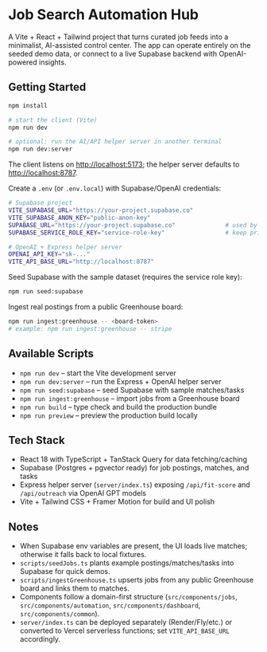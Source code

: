 # Job Search Automation Hub

A Vite + React + Tailwind project that turns curated job feeds into a minimalist, AI-assisted control center. The app can operate entirely on the seeded demo data, or connect to a live Supabase backend with OpenAI-powered insights.

## Getting Started

```bash
npm install

# start the client (Vite)
npm run dev

# optional: run the AI/API helper server in another terminal
npm run dev:server
```

The client listens on [http://localhost:5173](http://localhost:5173); the helper server defaults to [http://localhost:8787](http://localhost:8787).

Create a `.env` (or `.env.local`) with Supabase/OpenAI credentials:

```bash
# Supabase project
VITE_SUPABASE_URL="https://your-project.supabase.co"
VITE_SUPABASE_ANON_KEY="public-anon-key"
SUPABASE_URL="https://your-project.supabase.co"              # used by scripts
SUPABASE_SERVICE_ROLE_KEY="service-role-key"                 # keep private

# OpenAI + Express helper server
OPENAI_API_KEY="sk-..."
VITE_API_BASE_URL="http://localhost:8787"
```

Seed Supabase with the sample dataset (requires the service role key):

```bash
npm run seed:supabase
```

Ingest real postings from a public Greenhouse board:

```bash
npm run ingest:greenhouse -- <board-token>
# example: npm run ingest:greenhouse -- stripe
```

## Available Scripts

- `npm run dev` – start the Vite development server
- `npm run dev:server` – run the Express + OpenAI helper server
- `npm run seed:supabase` – seed Supabase with sample matches/tasks
- `npm run ingest:greenhouse` – import jobs from a Greenhouse board
- `npm run build` – type check and build the production bundle
- `npm run preview` – preview the production build locally

## Tech Stack

- React 18 with TypeScript + TanStack Query for data fetching/caching
- Supabase (Postgres + pgvector ready) for job postings, matches, and tasks
- Express helper server (`server/index.ts`) exposing `/api/fit-score` and `/api/outreach` via OpenAI GPT models
- Vite + Tailwind CSS + Framer Motion for build and UI polish

## Notes

- When Supabase env variables are present, the UI loads live matches; otherwise it falls back to local fixtures.
- `scripts/seedJobs.ts` plants example postings/matches/tasks into Supabase for quick demos.
- `scripts/ingestGreenhouse.ts` upserts jobs from any public Greenhouse board and links them to matches.
- Components follow a domain-first structure (`src/components/jobs`, `src/components/automation`, `src/components/dashboard`, `src/components/common`).
- `server/index.ts` can be deployed separately (Render/Fly/etc.) or converted to Vercel serverless functions; set `VITE_API_BASE_URL` accordingly.
